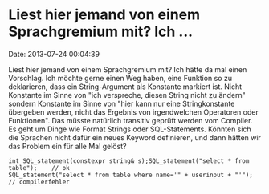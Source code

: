 Liest hier jemand von einem Sprachgremium mit? Ich \...
=======================================================

Date: 2013-07-24 00:04:39

Liest hier jemand von einem Sprachgremium mit? Ich hätte da mal einen
Vorschlag. Ich möchte gerne einen Weg haben, eine Funktion so zu
deklarieren, dass ein String-Argument als Konstante markiert ist. Nicht
Konstante im Sinne von \"ich verspreche, diesen String nicht zu ändern\"
sondern Konstante im Sinne von \"hier kann nur eine Stringkonstante
übergeben werden, nicht das Ergebnis von irgendwelchen Operatoren oder
Funktionen\". Das müsste natürlich transitiv geprüft werden vom
Compiler. Es geht um Dinge wie Format Strings oder SQL-Statements.
Könnten sich die Sprachen nicht dafür ein neues Keyword definieren, und
dann hätten wir das Problem ein für alle Mal gelöst?

    int SQL_statement(constexpr string& s);SQL_statement("select * from table");    // ok
    SQL_statement("select * from table where name='" + userinput + "'");      // compilerfehler
